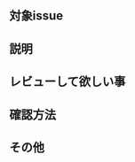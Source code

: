 ## 対象issue
<!-- issueの対象を書いてください例: close #21 -->
## 説明
<!-- このプルリクエストの説明や変更を書いてください -->

## レビューして欲しい事
<!-- 見て欲しいところや、議論したいことを書いてください-->

## 確認方法
<!-- 動作確認する方法を書いてください -->

## その他
<!-- その他の説明を書いてください -->
